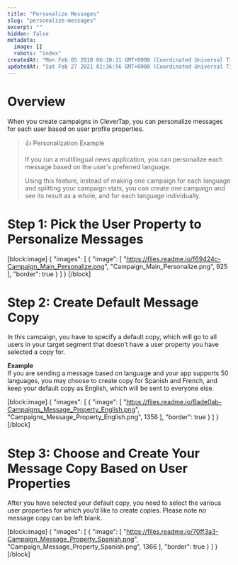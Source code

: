```yaml
---
title: "Personalize Messages"
slug: "personalize-messages"
excerpt: ""
hidden: false
metadata: 
  image: []
  robots: "index"
createdAt: "Mon Feb 05 2018 06:10:31 GMT+0000 (Coordinated Universal Time)"
updatedAt: "Sat Feb 27 2021 01:36:56 GMT+0000 (Coordinated Universal Time)"
---
```

# Overview

When you create campaigns in CleverTap, you can personalize messages for each user based on user profile properties.

> 👍 Personalization Example
> 
> If you run a multilingual news application, you can personalize each message based on the user's preferred language. 
> 
> Using this feature, instead of making one campaign for each language and splitting your campaign stats, you can create one campaign and see its result as a whole, and for each language individually.

# Step 1: Pick the User Property to Personalize Messages

[block:image]
{
  "images": [
    {
      "image": [
        "https://files.readme.io/f69424c-Campaign_Main_Personalize.png",
        "Campaign_Main_Personalize.png",
        925
      ],
      "border": true
    }
  ]
}
[/block]


# Step 2: Create Default Message Copy

In this campaign, you have to specify a default copy, which will go to all users in your target segment that doesn’t have a user property you have selected a copy for. 

**Example**  
If you are sending a message based on language and your app supports 50 languages, you may choose to create copy for Spanish and French, and keep your default copy as English, which will be sent to everyone else.

[block:image]
{
  "images": [
    {
      "image": [
        "https://files.readme.io/8ade0ab-Campaigns_Message_Property_English.png",
        "Campaigns_Message_Property_English.png",
        1356
      ],
      "border": true
    }
  ]
}
[/block]


# Step 3: Choose and Create Your Message Copy Based on User Properties

After you have selected your default copy, you need to select the various user properties for which you’d like to create copies. Please note no message copy can be left blank.

[block:image]
{
  "images": [
    {
      "image": [
        "https://files.readme.io/70ff3a3-Campaign_Message_Property_Spanish.png",
        "Campaign_Message_Property_Spanish.png",
        1366
      ],
      "border": true
    }
  ]
}
[/block]
